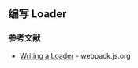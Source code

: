 ## 编写 Loader

### 参考文献

- [Writing a Loader](https://webpack.js.org/contribute/writing-a-loader/) - webpack.js.org